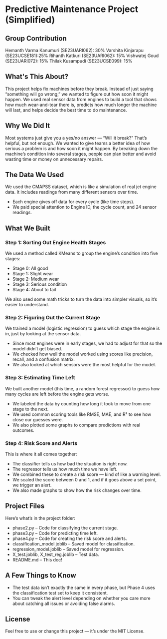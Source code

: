 # Predictive Maintenance Project (Simplified)

## Group Contribution

Hemanth Varma Kanumuri (SE23UARI062): 30%
Varshita Kinjarapu (SE23UCSE181):25%
Rihanth Katkuri (SE23UARI062): 15%
Vishwatej Goud (SE23UARI072): 15%
Thilak Kusampudi (SE23UCSE099): 15%


## What's This About?

This project helps fix machines before they break. Instead of just saying “something will go wrong,” we wanted to figure out how soon it might happen. We used real sensor data from engines to build a tool that shows how much wear-and-tear there is, predicts how much longer the machine will last, and helps decide the best time to do maintenance.

## Why We Did It

Most systems just give you a yes/no answer — “Will it break?” That’s helpful, but not enough. We wanted to give teams a better idea of how serious a problem is and how soon it might happen. By breaking down the machine’s condition into several stages, people can plan better and avoid wasting time or money on unnecessary repairs.

## The Data We Used

We used the CMAPSS dataset, which is like a simulation of real jet engine data. It includes readings from many different sensors over time.

* Each engine gives off data for every cycle (like time steps).
* We paid special attention to Engine ID, the cycle count, and 24 sensor readings.

## What We Built

### Step 1: Sorting Out Engine Health Stages

We used a method called KMeans to group the engine’s condition into five stages:

* Stage 0: All good
* Stage 1: Slight wear
* Stage 2: Medium wear
* Stage 3: Serious condition
* Stage 4: About to fail

We also used some math tricks to turn the data into simpler visuals, so it’s easier to understand.

### Step 2: Figuring Out the Current Stage

We trained a model (logistic regression) to guess which stage the engine is in, just by looking at the sensor data.

* Since most engines were in early stages, we had to adjust for that so the model didn’t get biased.
* We checked how well the model worked using scores like precision, recall, and a confusion matrix.
* We also looked at which sensors were the most helpful for the model.

### Step 3: Estimating Time Left

We built another model (this time, a random forest regressor) to guess how many cycles are left before the engine gets worse.

* We labeled the data by counting how long it took to move from one stage to the next.
* We used common scoring tools like RMSE, MAE, and R² to see how close our guesses were.
* We also plotted some graphs to compare predictions with real outcomes.

### Step 4: Risk Score and Alerts

This is where it all comes together:

* The classifier tells us how bad the situation is right now.
* The regressor tells us how much time we have left.
* We combined these to create a risk score — kind of like a warning level.
* We scaled the score between 0 and 1, and if it goes above a set point, we trigger an alert.
* We also made graphs to show how the risk changes over time.

## Project Files

Here’s what’s in the project folder:

* phase2.py – Code for classifying the current stage.
* phase3.py – Code for predicting time left.
* phase4.py – Code for creating the risk score and alerts.
* classification_model.joblib – Saved model for classification.
* regression_model.joblib – Saved model for regression.
* X_test.joblib, X_test_reg.joblib – Test data.
* README.md – This doc!

## A Few Things to Know

* The test data isn’t exactly the same in every phase, but Phase 4 uses the classification test set to keep it consistent.
* You can tweak the alert level depending on whether you care more about catching all issues or avoiding false alarms.

## License

Feel free to use or change this project — it’s under the MIT License.
